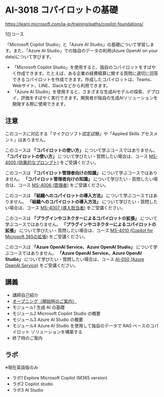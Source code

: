 # AI-3018 コパイロットの基礎

https://learn.microsoft.com/ja-jp/training/paths/copilot-foundations/

1日コース

「Microsoft Copilot Studio」と「Azure AI Studio」の基礎について学習します。また、「Azure AI Studio」での独自のデータの利用(Azure OpenAI on your data)について学びます。

- 「Microsoft Copilot Studio」を使用すると、独自のコパイロットをすばやく作成できます。たとえば、ある企業の経費精算に関する質問に適切に回答できるコパイロットを作成できます。作成したコパイロットは、Teams、Webサイト、LINE、Slackなどから利用できます。
- 「Azure AI Studio」を使用すると、さまざまな生成AIモデルの探索、デプロイ、評価をすばやく実行できます。開発者が独自の生成AIソリューションを開発する際に使用できます。

## 注意


このコースに対応する「マイクロソフト認定試験」や「Applied Skills アセスメント」はありません。

このコースは **「コパイロットの使い方」** について学ぶコースではありません。 **「コパイロットの使い方」** について学びたい・質問したい場合は、コース [MS-4005 (効果的なプロンプト)](https://learn.microsoft.com/ja-jp/training/courses/ms-4005) をご受講ください。

このコースは **「コパイロット管理者向けの知識」** について学ぶコースではありません。 **「コパイロット管理者向けの知識」** について学びたい・質問したい場合は、コース [MS-4006 (管理者)](https://learn.microsoft.com/ja-jp/training/courses/ms-4006) をご受講ください。

このコースは **「組織へのコパイロットの導入方法」** について学ぶコースではありません。 **「組織へのコパイロットの導入方法」** について学びたい・質問したい場合は、コース [MS-4007 (導入担当者)](https://learn.microsoft.com/ja-jp/training/courses/ms-4007) をご受講ください。

このコースは **「プラグインやコネクターによるコパイロットの拡張」** について学ぶコースではありません。 **「プラグインやコネクターによるコパイロットの拡張」** について学びたい・質問したい場合は、コース [MS-4010 (Copilot for Microsoft 365の拡張)](https://learn.microsoft.com/ja-jp/training/paths/build-plugins-connectors-microsoft-copilot-microsoft-365/) をご受講ください。


このコースは **「Azure OpenAI Service、Azure OpenAI Studio」** について学ぶコースではありません。 **「Azure OpenAI Service、Azure OpenAI Studio」** について学びたい・質問したい場合は、コース [AI-050 (Azure OpenAI Service)](https://learn.microsoft.com/ja-jp/training/paths/develop-ai-solutions-azure-openai/) をご受講ください。

## 講義

- 講師自己紹介
- [オープニング（開始時のご案内）](../opening.md)
- モジュール1 生成 AI の基礎
- モジュール2 Microsoft Copilot Studio の概要
- モジュール3 Azure AI Studio の概要
- モジュール4 Azure AI Studio を使用して独自のデータで RAG ベースのコパイロット ソリューションを構築する
- 終了時のご案内


## ラボ

※現在英語版のみ

- ラボ1 Explore Microsoft Copilot (M365 version)
- ラボ2 Copilot studio
- ラボ3 AI Studio

